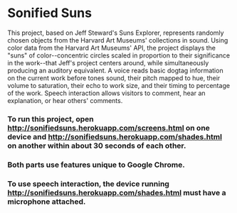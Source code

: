 # Sonified Suns

This project, based on Jeff Steward's Suns Explorer, represents randomly chosen objects from the Harvard Art Museums' collections in sound. Using color data from the Harvard Art Museums' API, the project displays the "suns" of color--concentric circles scaled in proportion to their significance in the work--that Jeff's project centers around, while simultaneously producing an auditory equivalent. A voice reads basic dogtag information on the current work before tones sound, their pitch mapped to hue, their volume to saturation, their echo to work size, and their timing to percentage of the work. Speech interaction allows visitors to comment, hear an explanation, or hear others' comments.

### To run this project, open http://sonifiedsuns.herokuapp.com/screens.html on one device and http://sonifiedsuns.herokuapp.com/shades.html on another within about 30 seconds of each other. 

### Both parts use features unique to Google Chrome. 

### To use speech interaction, the device running http://sonifiedsuns.herokuapp.com/shades.html must have a microphone attached.
